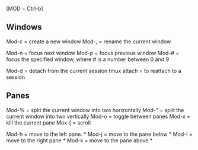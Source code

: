 [MOD = Ctrl-b]

## Windows

Mod-c = create a new window
Mod-, = rename the current window

Mod-n = focus next window
Mod-p = focus previous window
Mod-# = focus the specified window, where # is a number between 0 and 9

Mod-d = detach from the current session
tmux attach = to reattach to a session


## Panes
Mod-% = split the current window into two horizontally
Mod-" = split the current window into two vertically
Mod-o = toggle between panes
Mod-x = kill the current pane
Mox-[ = scroll

Mod-h = move to the left pane. *
Mod-j = move to the pane below *
Mod-l = move to the right pane *
Mod-k = move to the pane above *
